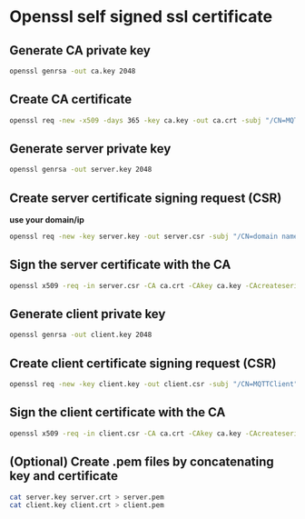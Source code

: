 # Openssl self signed ssl certificate

## Generate CA private key
```bash
openssl genrsa -out ca.key 2048
```
## Create CA certificate
```bash
openssl req -new -x509 -days 365 -key ca.key -out ca.crt -subj "/CN=MQTT CA"
```
## Generate server private key
```bash
openssl genrsa -out server.key 2048
```
## Create server certificate signing request (CSR)
**use your domain/ip**
```bash
openssl req -new -key server.key -out server.csr -subj "/CN=domain name"
```
## Sign the server certificate with the CA
```bash
openssl x509 -req -in server.csr -CA ca.crt -CAkey ca.key -CAcreateserial -out server.crt -days 365
```
## Generate client private key
```bash
openssl genrsa -out client.key 2048
```
## Create client certificate signing request (CSR)
```bash
openssl req -new -key client.key -out client.csr -subj "/CN=MQTTClient"
```
## Sign the client certificate with the CA
```bash
openssl x509 -req -in client.csr -CA ca.crt -CAkey ca.key -CAcreateserial -out client.crt -days 365
```
## (Optional) Create .pem files by concatenating key and certificate
```bash
cat server.key server.crt > server.pem
cat client.key client.crt > client.pem
```
